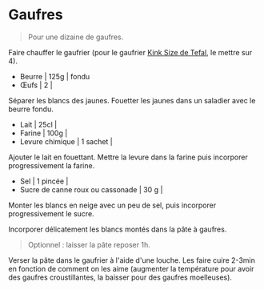 # Gaufres

> Pour une dizaine de gaufres.

Faire chauffer le gaufrier (pour le gaufrier [Kink Size de Tefal](https://www.tefal.fr/p/gaufrier-king-size/1500636331), le mettre sur 4).

- Beurre | 125g | fondu
- Œufs | 2 |

Séparer les blancs des jaunes.
Fouetter les jaunes dans un saladier avec le beurre fondu.

- Lait | 25cl |
- Farine | 100g |
- Levure chimique | 1 sachet | 

Ajouter le lait en fouettant.
Mettre la levure dans la farine puis incorporer progressivement la farine.

- Sel | 1 pincée |
- Sucre de canne roux ou cassonade | 30 g |

Monter les blancs en neige avec un peu de sel, puis incorporer progressivement le sucre.

Incorporer délicatement les blancs montés dans la pâte à gaufres.

> Optionnel : laisser la pâte reposer 1h.

Verser la pâte dans le gaufrier à l'aide d'une louche.
Les faire cuire 2-3min en fonction de comment on les aime (augmenter la température pour avoir des gaufres croustillantes, la baisser pour des gaufres moelleuses).

